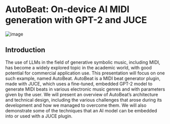 # AutoBeat: On-device AI MIDI generation with GPT-2 and JUCE
![image](https://github.com/user-attachments/assets/47fb7550-9ff8-4ba4-867d-56bbb90b3f50)
## Introduction
The use of LLMs in the field of generative symbolic music, including MIDI, has become a widely explored topic in the academic world, with good potential for commercial application use. This presentation will focus on one such example, named AutoBeat. AutoBeat is a MIDI beat generator plugin, made with JUCE, which uses a fine-tuned, embedded GPT-2 model to generate MIDI beats in various electronic music genres and with parameters given by the user. We will present an overview of AutoBeat’s architecture and technical design, including the various challenges that arose during its development and how we managed to overcome them. We will also demonstrate some of the techniques that an AI model can be embedded into or used with a JUCE plugin. 

